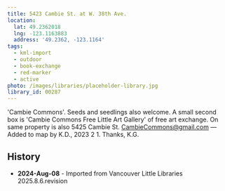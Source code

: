 ```yaml
---
title: 5423 Cambie St. at W. 38th Ave.
location:
  lat: 49.2362018
  lng: -123.1163883
  address: '49.2362, -123.1164'
tags:
  - kml-import
  - outdoor
  - book-exchange
  - red-marker
  - active
photo: /images/libraries/placeholder-library.jpg
library_id: 00287
---
```

'Cambie Commons'.
Seeds and seedlings also welcome.
A small second box is 
'Cambie Commons Free Little Art Gallery' 
of free art exchange.
On same property is also 5425 Cambie St.
CambieCommons@gmail.com
—Added to map by K.D., 2023 2 1. Thanks, K.G.

## History
- **2024-Aug-08** - Imported from Vancouver Little Libraries 2025.8.6.revision
